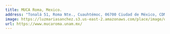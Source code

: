 ```yaml
---
title: MUCA Roma, Mexico. 
address: "Tonalá 51, Roma Nte., Cuauhtémoc, 06700 Ciudad de México, CDMX"
image: https://luzmariasanchez.s3.us-east-2.amazonaws.com/place/image/original/muca_roma.jpeg
url: https://www.mucaroma.unam.mx/
---
```


